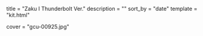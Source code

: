 
title = "Zaku I Thunderbolt Ver."
description = ""
sort_by = "date"
template = "kit.html"


cover = "gcu-00925.jpg"
